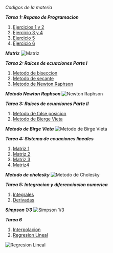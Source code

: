
*Codigos de la materia*
  
***Tarea 1: Repaso de Programacion*** 
   1. [Ejercicios 1 y 2](https://github.com/maquinadefuego09/proyecto/blob/main/Ejercicio%201%20y%202%2C%20Tarea%201.py)
   2. [Ejercicio 3 y 4](https://github.com/maquinadefuego09/proyecto/blob/main/Ejercicio%203%20y%204%2C%20Tarea%201.py)
   3. [Ejercicio 5](https://github.com/maquinadefuego09/proyecto/blob/main/Ejercicio%205%2C%20Tarea%201.py)
   4. [Ejercicio 6](https://github.com/maquinadefuego09/proyecto/blob/main/Ejercicio%206%2C%20Tarea%201.py)

***Matriz***
![Matriz](https://www.google.com/imgres?q=matrices%204x4&imgurl=https%3A%2F%2Fwww.profesor10demates.com%2Fwp-content%2Fuploads%2F2021%2F01%2FDeterminante-de-una-matriz-4x4-ejercicios-resueltos.png&imgrefurl=https%3A%2F%2Fwww.profesor10demates.com%2F2021%2F01%2Fdeterminante-de-una-matriz-4x4-ejercicios-resueltos.html&docid=cygdmvw9GmWJ6M&tbnid=caGir9Nsw8vCqM&vet=12ahUKEwjvjue947iNAxXxGtAFHQgbIjwQM3oECB0QAA..i&w=230&h=171&hcb=2&ved=2ahUKEwjvjue947iNAxXxGtAFHQgbIjwQM3oECB0QAA)

***Tarea 2: Raices de ecuaciones Parte I*** 
   1. [Metodo de biseccion](https://github.com/maquinadefuego09/proyecto/blob/main/Metododebiseccion.py)
   2. [Metodo de secante](https://github.com/maquinadefuego09/proyecto/blob/main/metododesecante.py)
   3. [Metodo de Newton Raphson](https://github.com/maquinadefuego09/proyecto/blob/main/newtonraphson.py)

***Metodo Newton Raphson***
![Newton Raphson](https://www.google.com/imgres?q=metodo%20de%20newton%20raphson&imgurl=https%3A%2F%2Fcdn.goconqr.com%2Fuploads%2Fmedia%2Fimage%2F10507969%2Fdesktop_3672d64c-302a-4b41-9032-31ee12030f4a.png&imgrefurl=https%3A%2F%2Fwww.goconqr.com%2Fdiagrama%2F9539356%2Fmetodo-de-newton-raphson&docid=w36TXRXK172TVM&tbnid=yq2smtZoepbLyM&vet=12ahUKEwiilZDV47iNAxUy58kDHYvxAqAQM3oECBwQAA..i&w=1599&h=625&hcb=2&ved=2ahUKEwiilZDV47iNAxUy58kDHYvxAqAQM3oECBwQAA)

***Tarea 3: Raices de ecuaciones Parte II*** 
   1. [Metodo de false posicion](https://github.com/maquinadefuego09/proyecto/blob/main/Falsa%20Posicion.py)
   2. [Metodo de Bierge Vieta](https://github.com/maquinadefuego09/proyecto/blob/main/MetodoBiergeVieta.py)

***Metodo de Birge Vieta***
![Metodo de Birge Vieta](https://www.google.com/url?sa=i&url=https%3A%2F%2Fpdfcoffee.com%2Fdownload%2Fmetodo-birge-vieta-4-pdf-free.html&psig=AOvVaw1NR1jgNjdNMDNcxs98Uydw&ust=1748061808935000&source=images&cd=vfe&opi=89978449&ved=0CBQQjRxqFwoTCPjcxe3juI0DFQAAAAAdAAAAABAE)

***Tarea 4: Sistema de ecuaciones lineales*** 
   1. [Matriz 1](https://github.com/maquinadefuego09/proyecto/blob/main/Matriz%201.py)
   2. [Matriz 2](https://github.com/maquinadefuego09/proyecto/blob/main/Matriz%202.py)
   3. [Matriz 3](https://github.com/maquinadefuego09/proyecto/blob/main/Matriz%203.py)
   4. [Matriz4 ](https://github.com/maquinadefuego09/proyecto/blob/main/Matriz%204.py)

***Metodo de cholesky***
![Metodo de Cholesky](https://www.google.com/url?sa=i&url=https%3A%2F%2Fpt.linkedin.com%2Fpulse%2F%25C3%25A1lgebra-linear-fatora%25C3%25A7%25C3%25A3o-de-cholesky-em-r-xavier-de-sousa&psig=AOvVaw2ednaXubtedW4S77jdmLj7&ust=1748061877111000&source=images&cd=vfe&opi=89978449&ved=0CBQQjRxqFwoTCJjluo_kuI0DFQAAAAAdAAAAABAE)

***Tarea 5: Integracion y diferenciacion numerica*** 
   1. [Integrales](https://github.com/maquinadefuego09/proyecto/blob/main/Integrales%20Final%201.py)
   2. [Derivadas](https://github.com/maquinadefuego09/proyecto/blob/main/Derivadas%20final%201.py)

***Simpson 1/3***
![Simpson 1/3](https://www.google.com/url?sa=i&url=https%3A%2F%2Facademicos.azc.uam.mx%2Fjfg%2Fdiapositivas%2Fmetodos%2FUnidad_7.pdf&psig=AOvVaw1_VBp3qcchEuw1Enf1Ma93&ust=1748062158366000&source=images&cd=vfe&opi=89978449&ved=0CBQQjRxqFwoTCKjHz5HluI0DFQAAAAAdAAAAABBD)

***Tarea 6*** 
   1. [Interpolacion](https://github.com/maquinadefuego09/proyecto/blob/main/Regresion%20Lineal.py)
   2. [Regresion Lineal](https://github.com/maquinadefuego09/proyecto/blob/main/Regresion%20Lineal.py)

![Regresion Lineal](https://belver.clavijero.edu.mx/cursos/nme/semestre5/probyest_1/s4/contenidos/t2p3f01.png)



